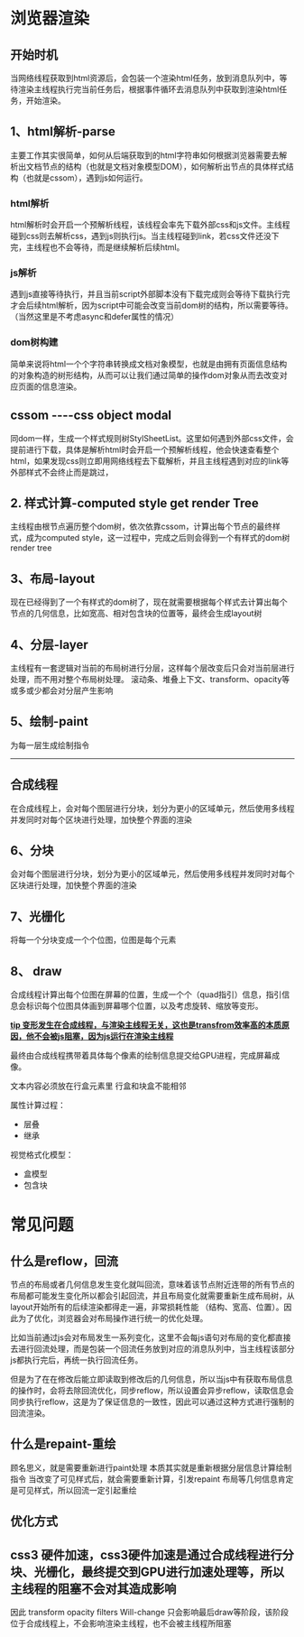 
# 浏览器渲染


## 开始时机
当网络线程获取到html资源后，会包装一个渲染html任务，放到消息队列中，等待渲染主线程执行完当前任务后，根据事件循环去消息队列中获取到渲染html任务，开始渲染。


## 1、html解析-parse
主要工作其实很简单，如何从后端获取到的html字符串如何根据浏览器需要去解析出文档节点的结构（也就是文档对象模型DOM），如何解析出节点的具体样式结构（也就是cssom），遇到js如何运行。

### html解析
html解析时会开启一个预解析线程，该线程会率先下载外部css和js文件。主线程碰到css则去解析css，遇到js则执行js。当主线程碰到link，若css文件还没下完，主线程也不会等待，而是继续解析后续html。

### js解析
遇到js直接等待执行，并且当前script外部脚本没有下载完成则会等待下载执行完才会后续html解析，因为script中可能会改变当前dom树的结构，所以需要等待。（当然这里是不考虑async和defer属性的情况）

### dom树构建
简单来说将html一个个字符串转换成文档对象模型，也就是由拥有页面信息结构的对象构造的树形结构，从而可以让我们通过简单的操作dom对象从而去改变对应页面的信息渲染。

## cssom  ----css object modal
同dom一样，生成一个样式规则树StylSheetList。这里如何遇到外部css文件，会提前进行下载，具体是解析html时会开启一个预解析线程，他会快速查看整个html，如果发现css则立即用网络线程去下载解析，并且主线程遇到对应的link等外部样式不会终止而是跳过，

## 2. 样式计算-computed style  get render Tree
主线程由根节点遍历整个dom树，依次依靠cssom，计算出每个节点的最终样式，成为computed style，这一过程中，完成之后则会得到一个有样式的dom树render tree

## 3、布局-layout 
现在已经得到了一个有样式的dom树了，现在就需要根据每个样式去计算出每个节点的几何信息，比如宽高、相对包含块的位置等，最终会生成layout树 

## 4、分层-layer
主线程有一套逻辑对当前的布局树进行分层，这样每个层改变后只会对当前层进行处理，而不用对整个布局树处理。
滚动条、堆叠上下文、transform、opacity等或多或少都会对分层产生影响

## 5、绘制-paint
为每一层生成绘制指令

--- 
  
## 合成线程
在合成线程上，会对每个图层进行分块，划分为更小的区域单元，然后使用多线程并发同时对每个区块进行处理，加快整个界面的渲染

## 6、分块
会对每个图层进行分块，划分为更小的区域单元，然后使用多线程并发同时对每个区块进行处理，加快整个界面的渲染

## 7、光栅化
将每一个分块变成一个个位图，位图是每个元素  

## 8、 draw
合成线程计算出每个位图在屏幕的位置，生成一个个（quad指引）信息，指引信息会标识每个位图具体画到屏幕哪个位置，以及考虑旋转、缩放等变形。 

<u>**tip 变形发生在合成线程，与渲染主线程无关，这也是transfrom效率高的本质原因，他不会被js阻塞，因为js运行在渲染主线程**</u>

最终由合成线程携带着具体每个像素的绘制信息提交给GPU进程，完成屏幕成像。



文本内容必须放在行盒元素里
行盒和块盒不能相邻

属性计算过程：
- 层叠
- 继承 

视觉格式化模型：
- 盒模型
- 包含块


# 常见问题
## 什么是reflow，回流

节点的布局或者几何信息发生变化就叫回流，意味着该节点附近连带的所有节点的布局都可能发生变化所以都会引起回流，并且布局变化就需要重新生成布局树，从layout开始所有的后续渲染都得走一遍，非常损耗性能 （结构、宽高、位置）。因此为了优化，浏览器会对布局操作进行统一的优化处理。

比如当前通过js会对布局发生一系列变化，这里不会每js语句对布局的变化都直接去进行回流处理，而是包装一个回流任务放到对应的消息队列中，当主线程该部分js都执行完后，再统一执行回流任务。  

但是为了在在修改后能立即读取到修改后的几何信息，所以当js中有获取布局信息的操作时，会将去除回流优化，同步reflow，所以设置会异步reflow，读取信息会同步执行reflow，这是为了保证信息的一致性，因此可以通过这种方式进行强制的回流渲染。

## 什么是repaint-重绘 

顾名思义，就是需要重新进行paint处理
本质其实就是重新根据分层信息计算绘制指令
当改变了可见样式后，就会需要重新计算，引发repaint
布局等几何信息肯定是可见样式，所以回流一定引起重绘

## 优化方式

## css3 硬件加速，css3硬件加速是通过合成线程进行分块、光栅化，最终提交到GPU进行加速处理等，所以主线程的阻塞不会对其造成影响
因此
    transform
    opacity
    filters
    Will-change
只会影响最后draw等阶段，该阶段位于合成线程上，不会影响渲染主线程，也不会被主线程所阻塞






